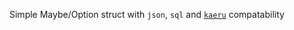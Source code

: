 Simple Maybe/Option struct with `json`, `sql` and [`kaeru`][kaeru] compatability

[kaeru]: https://github.com/branchgrove/kaeru
